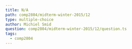 ```yaml
---
title: N/A
path: comp2804/midterm-winter-2015/12
type: multiple-choice
author: Michiel Smid
question: comp2804/midterm-winter-2015/12/question.ts
tags:
  - comp2804
---
```

